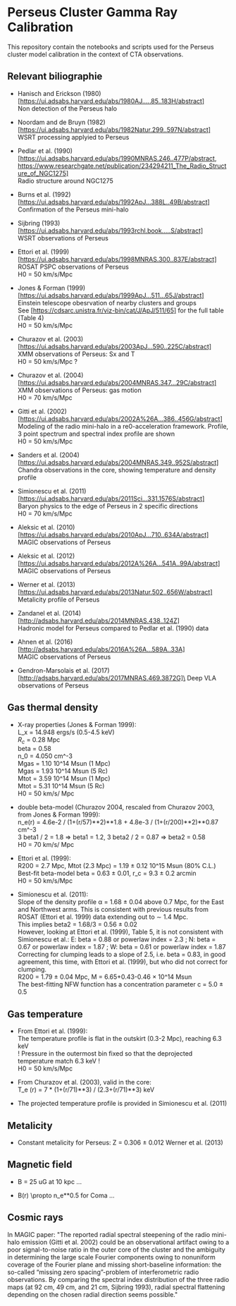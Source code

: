 # Perseus Cluster Gamma Ray Calibration

This repository contain the notebooks and scripts used for the Perseus cluster model calibration in the context of CTA observations.


## Relevant biliographie

-  Hanisch and Erickson (1980) [https://ui.adsabs.harvard.edu/abs/1980AJ.....85..183H/abstract] \
Non detection of the Perseus halo

-  Noordam and  de Bruyn (1982) [https://ui.adsabs.harvard.edu/abs/1982Natur.299..597N/abstract] \
WSRT processing applyied to Perseus

- Pedlar et al. (1990) [https://ui.adsabs.harvard.edu/abs/1990MNRAS.246..477P/abstract, https://www.researchgate.net/publication/234294211_The_Radio_Structure_of_NGC1275] \
Radio structure around NGC1275

- Burns et al. (1992) [https://ui.adsabs.harvard.edu/abs/1992ApJ...388L..49B/abstract] \
Confirmation of the Perseus mini-halo

- Sijbring (1993) [https://ui.adsabs.harvard.edu/abs/1993rchl.book.....S/abstract] \
WSRT observations of Perseus

- Ettori et al. (1999) [https://ui.adsabs.harvard.edu/abs/1998MNRAS.300..837E/abstract] \
ROSAT PSPC observations of Perseus \
H0 = 50 km/s/Mpc

- Jones & Forman (1999) [https://ui.adsabs.harvard.edu/abs/1999ApJ...511...65J/abstract] \
Einstein telescope obesrvation of nearby clusters and groups \
See [https://cdsarc.unistra.fr/viz-bin/cat/J/ApJ/511/65] for the full table (Table 4) \
H0 = 50 km/s/Mpc

- Churazov et al. (2003) [https://ui.adsabs.harvard.edu/abs/2003ApJ...590..225C/abstract] \
XMM observations of Perseus: Sx and T \
H0 = 50 km/s/Mpc ?

- Churazov et al. (2004) [https://ui.adsabs.harvard.edu/abs/2004MNRAS.347...29C/abstract] \
XMM observations of Perseus: gas motion \
H0 = 70 km/s/Mpc

- Gitti et al. (2002) [https://ui.adsabs.harvard.edu/abs/2002A%26A...386..456G/abstract] \
Modeling of the radio mini-halo in a re0-acceleration framework. Profile, 3 point spectrum and spectral index profile are shown \
H0 = 50 km/s/Mpc

- Sanders et al. (2004) [https://ui.adsabs.harvard.edu/abs/2004MNRAS.349..952S/abstract] \
Chandra observations in the core, showing temperature and density profile

- Simionescu et al. (2011) [https://ui.adsabs.harvard.edu/abs/2011Sci...331.1576S/abstract] \
Baryon physics to the edge of Perseus in 2 specific directions \
H0 = 70 km/s/Mpc

- Aleksic et al. (2010) [https://ui.adsabs.harvard.edu/abs/2010ApJ...710..634A/abstract] \
MAGIC observations of Perseus

- Aleksic et al. (2012) [https://ui.adsabs.harvard.edu/abs/2012A%26A...541A..99A/abstract] \
MAGIC observations of Perseus

- Werner et al. (2013) [https://ui.adsabs.harvard.edu/abs/2013Natur.502..656W/abstract] \
Metalicity profile of Perseus

- Zandanel et al. (2014) [http://adsabs.harvard.edu/abs/2014MNRAS.438..124Z] \
Hadronic model for Perseus compared to Pedlar et al. (1990) data

- Ahnen et al. (2016) [http://adsabs.harvard.edu/abs/2016A%26A...589A..33A] \
MAGIC observations of Perseus

- Gendron-Marsolais et al. (2017) [http://adsabs.harvard.edu/abs/2017MNRAS.469.3872G]\
Deep VLA observations of Perseus


## Gas thermal density

- X-ray properties (Jones & Forman 1999): \
L_x = 14.948 ergs/s (0.5-4.5 keV) \
$R_c$ = 0.28 Mpc \
beta = 0.58 \
n_0 = 4.050 cm^-3 \
Mgas = 1.10 10^14 Msun (1 Mpc) \
Mgas = 1.93 10^14 Msun (5 Rc) \
Mtot = 3.59 10^14 Msun (1 Mpc) \
Mtot = 5.31 10^14 Msun (5 Rc)\
H0 = 50 km/s/ Mpc

- double beta-model (Churazov 2004, rescaled from Churazov 2003, from Jones & Forman 1999): \
n_e(r) = 4.6e-2 / (1+(r/57)**2)**1.8 + 4.8e-3 / (1+(r/200)**2)**0.87 cm^-3 \
3 beta1 / 2 = 1.8 => beta1 = 1.2, 3 beta2 / 2 = 0.87 => beta2 = 0.58 \
H0 = 70 km/s/ Mpc

- Ettori et al. (1999): \
R200 = 2.7 Mpc, Mtot (2.3 Mpc) = 1.19 ± 0.12 10^15 Msun (80% C.L.) \
Best-fit beta-model beta = 0.63 ± 0.01, r_c = 9.3 ± 0.2 arcmin  \
H0 = 50 km/s/Mpc

- Simionescu et al. (2011):\
Slope of the density profile α = 1.68 ± 0.04 above 0.7 Mpc, for the East and Northwest arms. This is consistent with previous results from ROSAT (Ettori et al. 1999) data extending out to ∼ 1.4 Mpc.\
This implies beta2 = 1.68/3 = 0.56 ± 0.02 \
However, looking at Ettori et al. (1999), Table 5, it is not consistent with Simionescu et al.: E: beta = 0.88 or powerlaw index = 2.3 ; N: beta = 0.67 or powerlaw index = 1.87 ; W: beta = 0.61 or powerlaw index = 1.87 \
Correcting for clumping leads to a slope of 2.5, i.e. beta = 0.83, in good agreement, this time, with Ettori et al. (1999), but who did not correct for clumping. \
R200 = 1.79  ± 0.04 Mpc, M = 6.65+0.43-0.46 × 10^14 Msun \
The best-fitting NFW function has a concentration parameter c = 5.0 ± 0.5

## Gas temperature

- From Ettori et al. (1999):\
The temperature profile is flat in the outskirt (0.3-2 Mpc), reaching 6.3 keV \
! Pressure in the outermost bin fixed so that the deprojected temperature match 6.3 keV ! \
H0 = 50 km/s/Mpc

- From Churazov et al. (2003), valid in the core: \
T_e (r) = 7 * (1+(r/71)**3) / (2.3+(r/71)**3) keV

- The projected temperature profile is provided in Simionescu et al. (2011)


## Metalicity

- Constant metalicity for Perseus: Z  = 0.306 ± 0.012 Werner et al. (2013)

## Magnetic field

- B = 25 uG at 10 kpc ...

- B(r) \propto n_e**0.5 for Coma ...


## Cosmic rays

In MAGIC paper: "The reported radial spectral steepening of the radio mini-halo emission (Gitti et al. 2002) could be an observational artifact owing to a poor signal-to-noise ratio in the outer core of the cluster and the ambiguity in determining the large scale Fourier components owing to nonuniform coverage of the Fourier plane and missing short-baseline information: the so-called “missing zero spacing”-problem of interferometric radio observations. By comparing the spectral index distribution of the three radio maps (at 92 cm, 49 cm, and 21 cm, Sijbring 1993), radial spectral flattening depending on the chosen radial direction seems possible."
